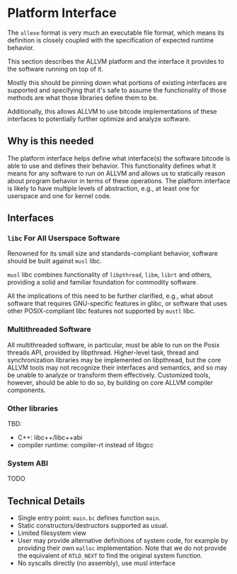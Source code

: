 # Platform Interface

The `allexe` format is very much an executable file format,
which means its definition is closely coupled with the
specification of expected runtime behavior.

This section describes the ALLVM platform and the interface
it provides to the software running on top of it.

Mostly this should be pinning down what portions
of existing interfaces are supported and specifying
that it's safe to assume the functionality of those
methods are what those libraries define them to be.

Additionally, this allows ALLVM to use bitcode
implementations of these interfaces to potentially
further optimize and analyze software.

## Why is this needed

The platform interface helps define
what interface(s) the software bitcode is able to use
and defines their behavior.  This functionality
defines what it means for any software to run
on ALLVM and allows us to statically reason about
program behavior in terms of these operations.
The platform interface is likely to have multiple levels
of abstraction, e.g., at least one for userspace and
one for kernel code.

## Interfaces

### `libc` For All Userspace Software

Renowned for its small size and standards-compliant behavior,
software should be built against `musl` libc.

`musl` libc combines functionality of `libpthread`,
`libm`, `librt` and others, providing a solid
and familiar foundation for commodity software.

All the implications of this need to be further clarified,
e.g., what about software that requires GNU-specific
features in glibc, or software that uses other POSIX-compliant
libc features not supported by `mustl` libc.


### Multithreaded Software

All multithreaded software, in particular, must be able to run
on the Posix threads API, provided by libpthread.
Higher-level task, thread and synchronization libraries may be
implemented on libpthread, but the core ALLVM tools may not
recognize their interfaces and semantics, and so may be unable
to analyze or transform them effectively.
Customized tools, however, should be able to do so, by building
on core ALLVM compiler components.


### Other libraries

TBD:
* C++: libc++/libc++abi
* compiler runtime: compiler-rt instead of libgcc

### System ABI

TODO

## Technical Details

* Single entry point: `main.bc` defines function `main`.
* Static constructors/destructors supported as usual.
* Limited filesystem view
* User may provide alternative definitions of system code,
  for example by providing their own `malloc` implementation.
  Note that we do not provide the equivalent of `RTLD_NEXT`
  to find the original system function.
* No syscalls directly (no assembly), use musl interface
